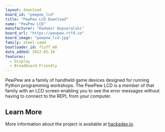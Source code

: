 ```yaml
---
layout: download
board_id: "pewpew_lcd"
title: "PewPew LCD Download"
name: "PewPew LCD"
manufacturer: "Radomir Dopieralski"
board_url: "https://pewpew.rtfd.io"
board_image: "pewpew_lcd.jpg"
family: atmel-samd
bootloader_id: fluff_m0
date_added: 2022-05-10
features:
  - Display
  - Breadboard-Friendly
---
```


PewPew are a family of handheld game devices designed for running Python
programming workshops. The PewPew LCD is a member of that family with an
LCD screen enabling you to see the error messages without having to
connect to the REPL from your computer.

## Learn More
More information about the project is available at [hackaday.io](https://hackaday.io/project/185291-pewpew-lcd).
